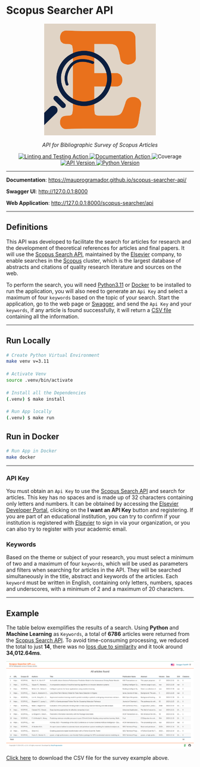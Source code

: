<!-- cSpell:disable -->
# Scopus Searcher API

<p align="center">
  <img src="./docs/images/favicon.png" width="300" alt="FastAPI">
</p>
<p align="center">
  <em>API for Bibliographic Survey of Scopus Articles</em>
</p>
<p align="center">
  <a href="https://github.com/mauprogramador/scopus-searcher-api/actions/workflows/verification.yml" target="_blank">
    <img alt="Linting and Testing Action" src="https://img.shields.io/github/actions/workflow/status/mauprogramador/scopus-searcher-api/verification.yml?branch=master&event=push&logo=github&label=Lint | Test&color=C7D41B">
  </a>
  <a href="https://github.com/mauprogramador/scopus-searcher-api/actions/workflows/documentation.yml" target="_blank">
    <img alt="Documentation Action" src="https://img.shields.io/github/actions/workflow/status/mauprogramador/scopus-searcher-api/documentation.yml?branch=master&event=push&logo=github&label=Docs&color=4CA9E8">
  </a>
  <img src="https://img.shields.io/badge/Coverage-99%25-81CC2B" alt="Coverage">
  <a href="https://github.com/mauprogramador/scopus-searcher-api/releases/tag/v2.0.0" target="_blank">
    <img src="https://img.shields.io/github/v/tag/mauprogramador/scopus-searcher-api?logo=github&label=API Version&color=E9711C" alt="API Version">
  </a>
  <a href="https://www.python.org/" target="_blank">
    <img src="https://img.shields.io/badge/Python-v3.11-3776AB?logo=python&logoColor=FFF" alt="Python Version">
  </a>
</p>
<!-- <img src="https://github.com/mauprogramador/scopus-searcher-api/workflows/Documentation/badge.svg?event=push&branch=master" alt="Linting and Testing">
<img alt="Python Version from PEP 621 TOML" src="https://img.shields.io/python/required-version-toml?tomlFilePath=https%3A%2F%2Fraw.githubusercontent.com%2Fmauprogramador%2Fscopus-searcher-api%2Fmaster%2Fpyproject.toml"> -->

---

**Documentation**: <https://mauprogramador.github.io/scopus-searcher-api/>

**Swagger UI**: <http://127.0.0.1:8000>

**Web Application**: <http://127.0.0.1:8000/scopus-searcher/api>

---

## Definitions

This API was developed to facilitate the search for articles for research and the development of theoretical references for articles and final papers. It will use the [Scopus Search API](https://dev.elsevier.com/documentation/SCOPUSSearchAPI.wadl), maintained by the [Elsevier](https://www.elsevier.com/pt-br) company, to enable searches in the [Scopus](https://www.scopus.com/home.uri) cluster, which is the largest database of abstracts and citations of quality research literature and sources on the web.

To perform the search, you will need [Python3.11](https://www.python.org/) or [Docker](https://www.docker.com/) to be installed to run the application, you will also need to generate an `Api Key` and select a maximum of four `keywords` based on the topic of your search. Start the application, go to the web page or [Swagger](https://github.com/swagger-api/swagger-ui), and send the `Api Key` and your `keywords`, if any article is found successfully, it will return a [CSV file](https://pt.wikipedia.org/wiki/Comma-separated_values) containing all the information.

---

## Run Locally

```bash
# Create Python Virtual Environment
make venv v=3.11

# Activate Venv
source .venv/bin/activate

# Install all the Dependencies
(.venv) $ make install

# Run App locally
(.venv) $ make run
```

## Run in Docker

```bash
# Run App in Docker
make docker
```

---

### API Key

You must obtain an `Api Key` to use the [Scopus Search API](https://dev.elsevier.com/documentation/SCOPUSSearchAPI.wadl) and search for articles. This key has no spaces and is made up of 32 characters containing only letters and numbers. It can be obtained by accessing the [Elsevier Developer Portal](https://dev.elsevier.com/), clicking on the **I want an API Key** button and registering. If you are part of an educational institution, you can try to confirm if your institution is registered with [Elsevier](https://www.elsevier.com/pt-br) to sign in via your organization, or you can also try to register with your academic email.

### Keywords

Based on the theme or subject of your research, you must select a minimum of two and a maximum of four `keywords`, which will be used as parameters and filters when searching for articles in the API. They will be searched simultaneously in the title, abstract and keywords of the articles. Each `keyword` must be written in English, containing only letters, numbers, spaces and underscores, with a minimum of 2 and a maximum of 20 characters.

---

## Example

The table below exemplifies the results of a search. Using **Python** and **Machine Learning** as `Keywords`, a total of **6786** articles were returned from the [Scopus Search API](https://dev.elsevier.com/documentation/SCOPUSSearchAPI.wadl). To avoid time-consuming processing, we reduced the total to just **14**, there was no [loss due to similarity](https://mauprogramador.github.io/scopus-searcher-api/en/data-survey/#filtering) and it took around **34,012.64ms**.

![Web Table](./docs/images/csv-table.png)

<a href="./docs/example.csv" download="example.csv">Click here</a> to download the CSV file for the survey example above.
